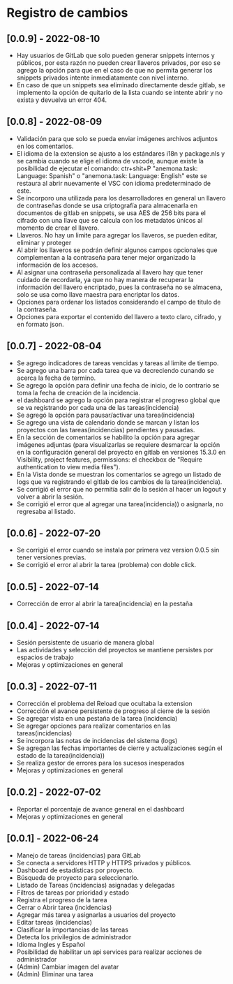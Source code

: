 # **Registro de cambios**

## [0.0.9] - 2022-08-10
- Hay usuarios de GitLab que solo pueden generar snippets internos y públicos, por esta razón no pueden crear llaveros privados, por eso se agrego la opción para que en el caso de que no permita generar los snippets privados intente inmediatamente con nivel interno.
- En caso de que un snippets sea eliminado directamente desde gitlab, se implemento la opción de quitarlo de la lista cuando se intente abrir y no exista y devuelva un error 404.


## [0.0.8] - 2022-08-09
- Validación para que solo se pueda enviar imágenes archivos adjuntos en los comentarios.
- El idioma de la extension se ajusto a los estándares i18n y package.nls y se cambia cuando se elige el idioma de vscode, aunque existe la posibilidad de ejecutar el comando: ctr+shit+P "anemona.task: Language: Spanish" o  "anemona.task: Language: English"  este se restaura al abrir nuevamente el VSC con idioma predeterminado de este.
- Se incorporo una utilizada para los desarrolladores en general un llavero de contraseñas donde se usa criptografía para almacenarla en documentos de gitlab en snippets, se usa AES de 256 bits para el cifrado con una llave que se calcula con los metadatos únicos al momento de crear el llavero.
- Llaveros. No hay un limite para agregar los llaveros, se pueden editar, eliminar y proteger
- Al abrir los llaveros se podrán definir algunos campos opcionales que complementan a la contraseña para tener mejor organizado la información de los accesos.
- Al asignar una contraseña personalizada al llavero hay que tener cuidado de recordarla, ya que no hay manera de recuperar la información del llavero encriptado, pues la contraseña no se almacena, solo se usa como llave maestra para encriptar los datos.
- Opciones para ordenar los listados considerando el campo de titulo de la contraseña.
- Opciones para exportar el contenido del llavero a texto claro, cifrado, y en formato json.  


## [0.0.7] - 2022-08-04
- Se agrego indicadores de tareas vencidas y tareas al limite de tiempo.
- Se agrego una barra por cada tarea que va decreciendo cunando se acerca la fecha de termino.
- Se agrego la opción para definir una fecha de inicio, de lo contrario se toma la fecha de creación de la incidencia.
- el dashboard se agrego la opción para registrar el progreso global que se va registrando por cada una de las tareas(incidencia)
- Se agregó la opción para pausar/activar una tarea(incidencia) 
- Se agrego una vista de calendario donde se marcan y listan los proyectos con las tareas(incidencias) pendientes y pausadas.  
- En la sección de comentarios se habilito la opción para agregar imágenes adjuntas (para visualizarlas se requiere desmarcar la opción en la configuración general del proyecto en gitlab en versiones 15.3.0  en Visibility, project features, permissions: el checkbox de "Require authentication to view media files").
- En la Vista donde se muestran los comentarios se agrego un listado de logs que va registrando el gitlab de los cambios de la tarea(incidencia).
- Se corrigió el error que no permitía salir de la sesión al hacer un logout y volver a abrir la sesión.
- Se corrigió el error que al agregar una tarea(incidencia)) o asignarla, no regresaba al listado.

## [0.0.6] - 2022-07-20

- Se corrigió el error cuando se instala por primera vez version 0.0.5 sin tener versiones previas.
- Se corrigió el error al abrir la tarea (problema) con doble click.

## [0.0.5] - 2022-07-14

- Corrección de error al abrir la tarea(incidencia) en la pestaña

## [0.0.4] - 2022-07-14

- Sesión persistente de usuario de manera global
- Las actividades y selección del proyectos se mantiene persistes por espacios de trabajo
- Mejoras y optimizaciones en general

## [0.0.3] - 2022-07-11

- Corrección el problema del Reload que ocultaba la extension
- Corrección el avance persistente de progreso al cierre de la sesión
- Se agregar vista  en una pestaña de la tarea (incidencia)
- Se agregar opciones para realizar comentarios en las tareas(incidencias)
- Se incorpora las notas de incidencias del sistema (logs)
- Se agregan las fechas importantes de cierre y actualizaciones según el estado de la tarea(incidencia))
- Se realiza gestor de errores para los sucesos inesperados
- Mejoras y optimizaciones en general

## [0.0.2] - 2022-07-02

- Reportar el porcentaje de avance general en el dashboard
- Mejoras y optimizaciones en general

## [0.0.1] - 2022-06-24

- Manejo de tareas (incidencias) para GitLab
- Se conecta a servidores HTTP y HTTPS privados y públicos.
- Dashboard de estadísticas por proyecto.
- Búsqueda de proyecto para seleccionarlo.
- Listado de Tareas (incidencias) asignadas y delegadas
- Filtros de tareas por prioridad y estado
- Registra el progreso de la tarea
- Cerrar o Abrir tarea (incidencias)
- Agregar más tarea y asignarlas a usuarios del proyecto
- Editar tareas (incidencias)
- Clasificar la importancias de las tareas
- Detecta los privilegios de administrador
- Idioma Ingles y Español
- Posibilidad de habilitar un api services para realizar acciones de administrador
- (Admin) Cambiar imagen del avatar
- (Admin) Eliminar una tarea
